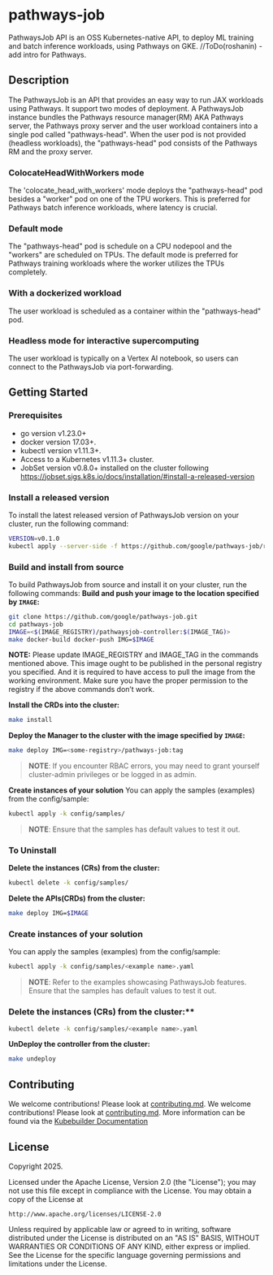 # pathways-job
PathwaysJob API is an OSS Kubernetes-native API, to deploy ML training and batch inference workloads, using Pathways on GKE. 
//ToDo(roshanin) - add intro for Pathways.
## Description
The PathwaysJob is an API that provides an easy way to run JAX workloads using Pathways. It support two modes of deployment. A PathwaysJob instance bundles the Pathways resource manager(RM) AKA Pathways server, the Pathways proxy server and the user workload containers into a single pod called "pathways-head". When the user pod is not provided (headless workloads), the "pathways-head" pod consists of the Pathways RM and the proxy server.
### ColocateHeadWithWorkers mode
The 'colocate_head_with_workers' mode deploys the "pathways-head" pod besides a "worker" pod on one of the TPU workers. This is preferred for Pathways batch inference workloads, where latency is crucial.
### Default mode
The "pathways-head" pod is schedule on a CPU nodepool and the "workers" are scheduled on TPUs. The default mode is preferred for Pathways training workloads where the worker utilizes the TPUs completely.
### With a dockerized workload
The user workload is scheduled as a container within the "pathways-head" pod.
### Headless mode for interactive supercomputing
The user workload is typically on a Vertex AI notebook, so users can connect to the PathwaysJob via port-forwarding.

## Getting Started

### Prerequisites
- go version v1.23.0+
- docker version 17.03+.
- kubectl version v1.11.3+.
- Access to a Kubernetes v1.11.3+ cluster.
- JobSet version v0.8.0+ installed on the cluster following https://jobset.sigs.k8s.io/docs/installation/#install-a-released-version


### Install a released version
To install the latest released version of PathwaysJob version on your cluster, run the following command:
```sh
VERSION=v0.1.0
kubectl apply --server-side -f https://github.com/google/pathways-job/releases/download/$VERSION/install.yaml
```

### Build and install from source
To build PathwaysJob from source and install it on your cluster, run the following commands:
**Build and push your image to the location specified by `IMAGE`:**

```sh
git clone https://github.com/google/pathways-job.git
cd pathways-job
IMAGE=<$(IMAGE_REGISTRY)/pathwaysjob-controller:$(IMAGE_TAG)>
make docker-build docker-push IMG=$IMAGE
```

**NOTE:** Please update IMAGE_REGISTRY and IMAGE_TAG in the commands mentioned above.
This image ought to be published in the personal registry you specified.
And it is required to have access to pull the image from the working environment.
Make sure you have the proper permission to the registry if the above commands don’t work.

**Install the CRDs into the cluster:**

```sh
make install
```

**Deploy the Manager to the cluster with the image specified by `IMAGE`:**

```sh
make deploy IMG=<some-registry>/pathways-job:tag
```

> **NOTE**: If you encounter RBAC errors, you may need to grant yourself cluster-admin
privileges or be logged in as admin.

**Create instances of your solution**
You can apply the samples (examples) from the config/sample:

```sh
kubectl apply -k config/samples/
```

>**NOTE**: Ensure that the samples has default values to test it out.

### To Uninstall
**Delete the instances (CRs) from the cluster:**

```sh
kubectl delete -k config/samples/
```

**Delete the APIs(CRDs) from the cluster:**

```sh
make deploy IMG=$IMAGE
```

### Create instances of your solution
You can apply the samples (examples) from the config/sample:

```sh
kubectl apply -k config/samples/<example name>.yaml
```
>**NOTE**: Refer to the examples showcasing PathwaysJob features.
Ensure that the samples has default values to test it out.

### Delete the instances (CRs) from the cluster:**

```sh
kubectl delete -k config/samples/<example name>.yaml
```

**UnDeploy the controller from the cluster:**

```sh
make undeploy
```


## Contributing
We welcome contributions! Please look at [contributing.md](/usr/local/google/home/roshanin/pathways-job/docs/contributing.md).
We welcome contributions! Please look at [contributing.md](/usr/local/google/home/roshanin/pathways-job/docs/contributing.md).
More information can be found via the [Kubebuilder Documentation](https://book.kubebuilder.io/introduction.html)

## License

Copyright 2025.

Licensed under the Apache License, Version 2.0 (the "License");
you may not use this file except in compliance with the License.
You may obtain a copy of the License at

    http://www.apache.org/licenses/LICENSE-2.0

Unless required by applicable law or agreed to in writing, software
distributed under the License is distributed on an "AS IS" BASIS,
WITHOUT WARRANTIES OR CONDITIONS OF ANY KIND, either express or implied.
See the License for the specific language governing permissions and
limitations under the License.
